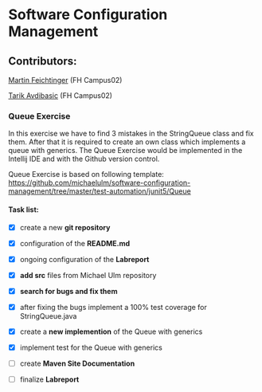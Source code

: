 # Software Configuration Management

## **Contributors:**

[Martin Feichtinger](https://github.com/martinf13/) (FH Campus02)

[Tarik Avdibasic](https://github.com/TarikAvdibasic90/) (FH Campus02)


### **Queue Exercise**

In this exercise we have to find 3 mistakes in the StringQueue class and fix them. After that it is required to create
an own class which implements a queue with generics. The Queue Exercise would be implemented in the Intellij IDE and 
with the Github version control.

Queue Exercise is based on following template:
https://github.com/michaelulm/software-configuration-management/tree/master/test-automation/junit5/Queue

#### Task list:

- [x] create a new **git repository**

- [x] configuration of the **README.md**

- [x] ongoing configuration of the **Labreport**

- [x] **add src** files from Michael Ulm repository

- [x] **search for bugs and fix them**

- [x] after fixing the bugs implement a 100% test coverage for StringQueue.java

- [x] create a **new implemention** of the Queue with generics

- [x] implement test for the Queue with generics
 
- [ ] create **Maven Site Documentation**

- [ ] finalize **Labreport**

